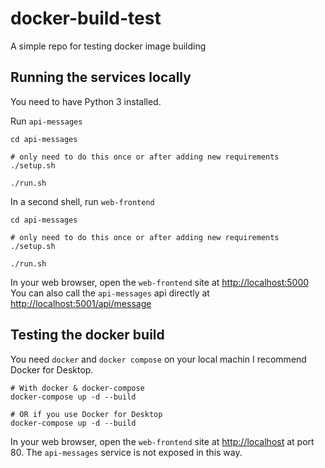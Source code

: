 # docker-build-test
A simple repo for testing docker image building

## Running the services locally

You need to have Python 3 installed.

Run `api-messages`

```shell
cd api-messages

# only need to do this once or after adding new requirements
./setup.sh

./run.sh
```

In a second shell, run `web-frontend`

```shell
cd api-messages

# only need to do this once or after adding new requirements
./setup.sh

./run.sh
```

In your web browser, open the `web-frontend` site at [http://localhost:5000](http://localhost:5000)
You can also call the `api-messages` api directly at [http://localhost:5001/api/message](http://localhost:5001/api/message)


## Testing the docker build

You need `docker` and `docker compose` on your local machin
I recommend Docker for Desktop.

```
# With docker & docker-compose
docker-compose up -d --build

# OR if you use Docker for Desktop
docker-compose up -d --build
```

In your web browser, open the `web-frontend` site at [http://localhost](http://localhost) at port 80.
The `api-messages` service is not exposed in this way.
